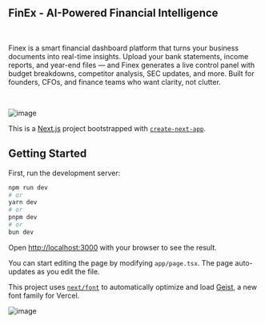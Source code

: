 ## FinEx - AI-Powered Financial Intelligence
<br>

Finex is a smart financial dashboard platform that turns your business documents into real-time insights. Upload your bank statements, income reports, and year-end files — and Finex generates a live control panel with budget breakdowns, competitor analysis, SEC updates, and more. Built for founders, CFOs, and finance teams who want clarity, not clutter.

<br>

![image](https://github.com/user-attachments/assets/fe77c34c-65a1-4369-991e-af85523e06ae)






This is a [Next.js](https://nextjs.org) project bootstrapped with [`create-next-app`](https://nextjs.org/docs/app/api-reference/cli/create-next-app).

## Getting Started

First, run the development server:

```bash
npm run dev
# or
yarn dev
# or
pnpm dev
# or
bun dev
```

Open [http://localhost:3000](http://localhost:3000) with your browser to see the result.

You can start editing the page by modifying `app/page.tsx`. The page auto-updates as you edit the file.

This project uses [`next/font`](https://nextjs.org/docs/app/building-your-application/optimizing/fonts) to automatically optimize and load [Geist](https://vercel.com/font), a new font family for Vercel.

![image](https://github.com/user-attachments/assets/b20c00d1-4fda-4219-ad6c-451fe5be541d)


